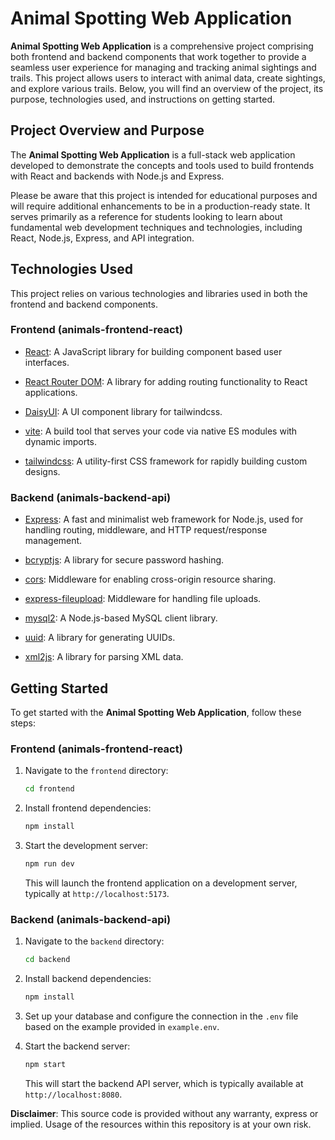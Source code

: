 # Animal Spotting Web Application

**Animal Spotting Web Application** is a comprehensive project comprising both frontend and backend components that work together to provide a seamless user experience for managing and tracking animal sightings and trails. This project allows users to interact with animal data, create sightings, and explore various trails. Below, you will find an overview of the project, its purpose, technologies used, and instructions on getting started.

## Project Overview and Purpose

The **Animal Spotting Web Application** is a full-stack web application developed to demonstrate the concepts and tools used to build frontends with React and backends with Node.js and Express. 

Please be aware that this project is intended for educational purposes and will require additional enhancements to be in a production-ready state. It serves primarily as a reference for students looking to learn about fundamental web development techniques and technologies, including React, Node.js, Express, and API integration.

## Technologies Used

This project relies on various technologies and libraries used in both the frontend and backend components.

### Frontend (animals-frontend-react)

- [React](https://www.npmjs.com/package/react): A JavaScript library for building component based user interfaces.

- [React Router DOM](https://www.npmjs.com/package/react-router-dom): A library for adding routing functionality to React applications.

- [DaisyUI](https://www.npmjs.com/package/daisyui): A UI component library for tailwindcss.

- [vite](https://www.npmjs.com/package/vite): A build tool that serves your code via native ES modules with dynamic imports.

- [tailwindcss](https://www.npmjs.com/package/tailwindcss): A utility-first CSS framework for rapidly building custom designs.

### Backend (animals-backend-api)

- [Express](https://www.npmjs.com/package/express): A fast and minimalist web framework for Node.js, used for handling routing, middleware, and HTTP request/response management.

- [bcryptjs](https://www.npmjs.com/package/bcryptjs): A library for secure password hashing.

- [cors](https://www.npmjs.com/package/cors): Middleware for enabling cross-origin resource sharing.

- [express-fileupload](https://www.npmjs.com/package/express-fileupload): Middleware for handling file uploads.

- [mysql2](https://www.npmjs.com/package/mysql2): A Node.js-based MySQL client library.

- [uuid](https://www.npmjs.com/package/uuid): A library for generating UUIDs.

- [xml2js](https://www.npmjs.com/package/xml2js): A library for parsing XML data.

## Getting Started

To get started with the **Animal Spotting Web Application**, follow these steps:

### Frontend (animals-frontend-react)

1. Navigate to the `frontend` directory:

   ```bash
   cd frontend
   ```

2. Install frontend dependencies:

   ```bash
   npm install
   ```

3. Start the development server:

   ```bash
   npm run dev
   ```

   This will launch the frontend application on a development server, typically at `http://localhost:5173`.

### Backend (animals-backend-api)

1. Navigate to the `backend` directory:

   ```bash
   cd backend
   ```

2. Install backend dependencies:

   ```bash
   npm install
   ```

3. Set up your database and configure the connection in the `.env` file based on the example provided in `example.env`.

4. Start the backend server:

   ```bash
   npm start
   ```

   This will start the backend API server, which is typically available at `http://localhost:8080`.

**Disclaimer**: This source code is provided without any warranty, express or implied. Usage of the resources within this repository is at your own risk.